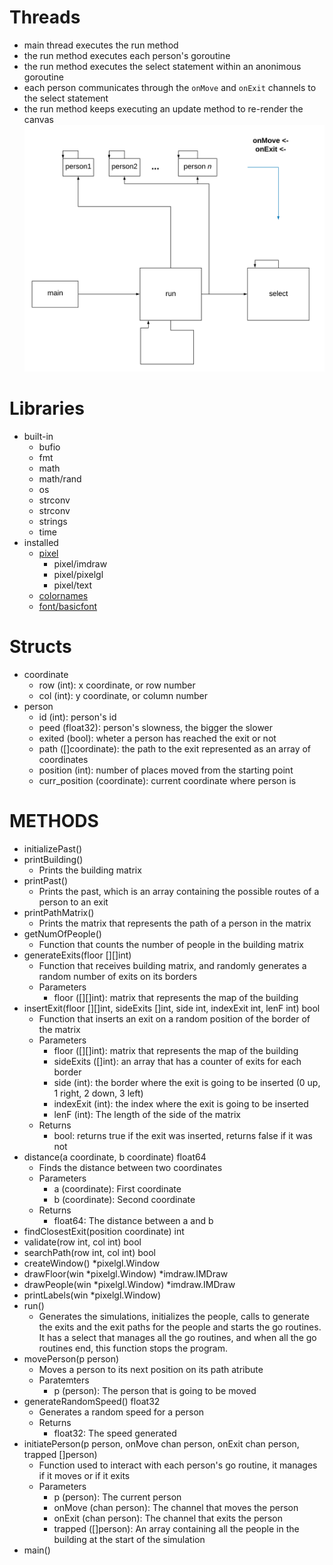 # Threads
- main thread executes the run method
- the run method executes each person's goroutine
- the run method executes the select statement within an anonimous goroutine
- each person communicates through the `onMove` and `onExit` channels to the select statement
- the run method keeps executing an update method to re-render the canvas
![](assets/threads.png)
# Libraries
* built-in
  * bufio
  * fmt
  * math
  * math/rand
  * os
  * strconv
  * strconv
  * strings
  * time
* installed
  * [pixel](https://github.com/faiface/pixel)
    * pixel/imdraw
    * pixel/pixelgl
    * pixel/text
  * [colornames](https://godoc.org/golang.org/x/image/colornames)
  * [font/basicfont](https://godoc.org/golang.org/x/image/font/basicfont)
# Structs
* coordinate
  * row (int): x coordinate, or row number
  * col (int): y coordinate, or column number
* person
  * id (int): person's id
  * peed (float32): person's slowness, the bigger the slower
  * exited (bool): wheter a person has reached the exit or not
  * path ([]coordinate): the path to the exit represented as an array of coordinates
  * position (int): number of places moved from the starting point
  * curr_position (coordinate): current coordinate where person is
# METHODS
* initializePast()
* printBuilding()
  * Prints the building matrix
* printPast()
  * Prints the past, which is an array containing the possible routes of a person to an exit
* printPathMatrix()
  * Prints the matrix that represents the path of a person in the matrix
* getNumOfPeople()
  * Function that counts the number of people in the building matrix
* generateExits(floor [][]int)
  * Function that receives building matrix, and randomly generates a random number of exits on its borders
  * Parameters
    * floor ([][]int): matrix that represents the map of the building
* insertExit(floor [][]int, sideExits []int, side int, indexExit int, lenF int) bool
  * Function that inserts an exit on a random position of the border of the matrix
  * Parameters
    * floor ([][]int): matrix that represents the map of the building
    * sideExits ([]int): an array that has a counter of exits for each border
    * side (int): the border where the exit is going to be inserted (0 up, 1 right, 2 down, 3 left)
    * indexExit (int): the index where the exit is going to be inserted
    * lenF (int): The length of the side of the matrix
  * Returns
    * bool: returns true if the exit was inserted, returns false if it was not
* distance(a coordinate, b coordinate) float64
  * Finds the distance between two coordinates
  * Parameters
    * a (coordinate): First coordinate
    * b (coordinate): Second coordinate
  * Returns
    * float64: The distance between a and b
* findClosestExit(position coordinate) int
* validate(row int, col int) bool
* searchPath(row int, col int) bool
* createWindow() \*pixelgl.Window
* drawFloor(win \*pixelgl.Window) \*imdraw.IMDraw
* drawPeople(win \*pixelgl.Window) \*imdraw.IMDraw
* printLabels(win \*pixelgl.Window)
* run()
  * Generates the simulations, initializes the people, calls to generate the exits and the exit paths for the people and starts the go routines. It has a select that manages all the go routines, and when all the go routines end, this function stops the program.
* movePerson(p person)
  * Moves a person to its next position on its path atribute
  * Paratemters
    * p (person): The person that is going to be moved
* generateRandomSpeed() float32
  * Generates a random speed for a person
  * Returns
    * float32: The speed generated
* initiatePerson(p person, onMove chan person, onExit chan person, trapped []person)
  * Function used to interact with each person's go routine, it manages if it moves or if it exits
  * Parameters
    * p (person): The current person
    * onMove (chan person): The channel that moves the person
    * onExit (chan person): The channel that exits the person
    * trapped ([]person): An array containing all the people in the building at the start of the simulation
* main()

